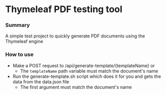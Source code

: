 # Thymeleaf PDF testing tool

### Summary
A simple test project to quickly generate PDF documents using the Thymeleaf engine

### How to use

* Make a POST request to /api/generate-template/{templateName} or
    * The `templateName` path variable must match the document's name
* Run the generate-template.sh script which does it for you and gets the
    data from the data.json file
    * The first argument must match the document's name 
